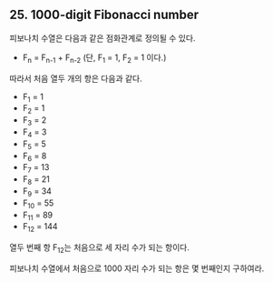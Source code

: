 ## 25. 1000-digit Fibonacci number

피보나치 수열은 다음과 같은 점화관계로 정의될 수 있다.

* F<sub>n</sub> = F<sub>n-1</sub> + F<sub>n-2</sub> (단, F<sub>1</sub> = 1, F<sub>2</sub> = 1 이다.)

따라서 처음 열두 개의 항은 다음과 같다.

* F<sub>1</sub> = 1
* F<sub>2</sub> = 1
* F<sub>3</sub> = 2
* F<sub>4</sub> = 3
* F<sub>5</sub> = 5
* F<sub>6</sub> = 8
* F<sub>7</sub> = 13
* F<sub>8</sub> = 21
* F<sub>9</sub> = 34
* F<sub>10</sub> = 55
* F<sub>11</sub> = 89
* F<sub>12</sub> = 144

열두 번째 항 F<sub>12</sub>는 처음으로 세 자리 수가 되는 항이다.

피보나치 수열에서 처음으로 1000 자리 수가 되는 항은 몇 번째인지 구하여라.
